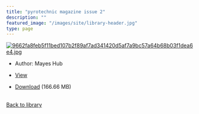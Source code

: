 ```yaml
---
title: "pyrotechnic magazine issue 2"
description: ""
featured_image: "/images/site/library-header.jpg"
type: page
---
```


<a href="https://drive.google.com/file/d/1cMmc3dEiOpQRPb_wjWsogLex-HZYZj9B/view" target="_blank">![9662fa8feb5f11bed107b2f89af7ad341420d5af7a9bc57a64b68b03f1dea6e4.jpg](/images/library/9662fa8feb5f11bed107b2f89af7ad341420d5af7a9bc57a64b68b03f1dea6e4.jpg)</a>
* Author: Mayes Hub
* <a href="https://drive.google.com/file/d/1cMmc3dEiOpQRPb_wjWsogLex-HZYZj9B/view" target="_blank">View</a>

* [Download](https://drive.google.com/uc?export=download&id=1cMmc3dEiOpQRPb_wjWsogLex-HZYZj9B) (166.66 MB)

<br />[Back to library](/library/)

